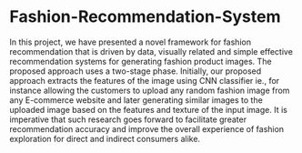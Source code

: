 # Fashion-Recommendation-System
In this project, we have presented a novel framework for fashion recommendation that is driven by data, visually related and simple effective recommendation systems for generating fashion product images. The proposed approach uses a two-stage phase. Initially, our proposed approach extracts the features of the image using CNN classifier ie., for instance allowing the customers to upload any random fashion image from any E-commerce website and later generating similar images to the uploaded image based on the features and texture of the input image. It is imperative that such research goes forward to facilitate greater recommendation accuracy and improve the overall experience of fashion exploration for direct and indirect consumers alike.
